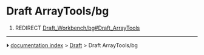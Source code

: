 # Draft ArrayTools/bg
1.  REDIRECT [Draft_Workbench/bg#Draft_ArrayTools](Draft_Workbench/bg#Draft_ArrayTools.md)



---
⏵ [documentation index](../README.md) > [Draft](Draft_Workbench.md) > Draft ArrayTools/bg
